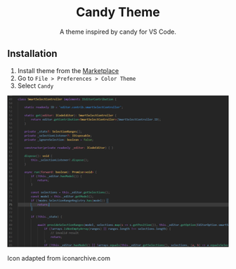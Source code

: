 <div align="center">

# Candy Theme

A theme inspired by candy for VS Code.

</div>

## Installation

1. Install theme from the [Marketplace](https://marketplace.visualstudio.com/items?itemName=meganrogge.candy-theme)
2. Go to `File > Preferences > Color Theme`
3. Select `Candy`

<img src="https://raw.githubusercontent.com/meganrogge/candy-theme/main/theme.PNG" alt="Candy theme preview" style="max-width:100%;">

Icon adapted from iconarchive.com
